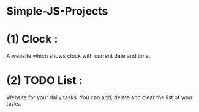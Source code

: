 # Simple-JS-Projects

# (1) Clock : 
A website which shows clock with current date and time.

# (2) TODO List : 
Website for your daily tasks. You can add, delete and clear the list of your tasks.
